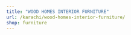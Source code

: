 ```yaml
---
title: "WOOD HOMES INTERIOR FURNITURE"
url: /karachi/wood-homes-interior-furniture/
shop: furniture
---
```

